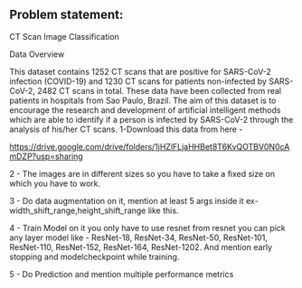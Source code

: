## Problem statement:
CT Scan Image Classification

Data Overview

This dataset contains 1252 CT scans that are positive for SARS-CoV-2 infection (COVID-19) and 1230 CT scans for patients non-infected by SARS-CoV-2, 2482 CT scans in total. These data have been collected from real patients in hospitals from Sao Paulo, Brazil. The aim of this dataset is to encourage the research and development of artificial intelligent methods which are able to identify if a person is infected by SARS-CoV-2 through the analysis of his/her CT scans.
1-Download this data from here - 

https://drive.google.com/drive/folders/1jHZlFLjaHHBet8T6KvQOTBV0N0cAmDZP?usp=sharing

2 - The images are in different sizes so you have to take a fixed size on which you have to work.

3 - Do data augmentation on it, mention at least 5 args inside it ex-width_shift_range,height_shift_range like this.

4 - Train Model on it you only have to use resnet from resnet you can pick any layer model like - ResNet-18, ResNet-34, ResNet-50, ResNet-101, ResNet-110, ResNet-152, ResNet-164, ResNet-1202.
And mention early stopping and modelcheckpoint while training.

5 - Do Prediction and mention multiple performance metrics

